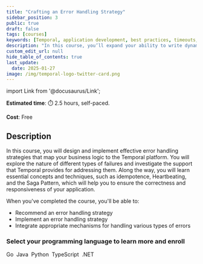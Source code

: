 ```yaml
---
title: "Crafting an Error Handling Strategy"
sidebar_position: 3
public: true
draft: false
tags: [courses]
keywords: [Temporal, application development, best practices, timeouts, retry policies, saga pattern, cancellations, search attributes]
description: "In this course, you’ll expand your ability to write dynamic Workflows by interacting with them and enabling them to respond to external stimuli."
custom_edit_url: null
hide_table_of_contents: true
last_update:
  date: 2025-01-27
image: /img/temporal-logo-twitter-card.png
---
```


import Link from '@docusaurus/Link';

**Estimated time**: ⏱️ 2.5 hours, self-paced.

**Cost**: Free

## Description

In this course, you will design and implement effective error handling strategies that map your business logic to the Temporal platform. You will explore the nature of different types of failures and investigate the support that Temporal provides for addressing them. Along the way, you will learn essential concepts and techniques, such as idempotence, Heartbeating, and the Saga Pattern, which will help you to ensure the correctness and responsiveness of your application.

When you've completed the course, you'll be able to:
- Recommend an error handling strategy
- Implement an error handling strategy
- Integrate appropriate mechanisms for handling various types of errors

### Select your programming language to learn more and enroll

<Link className="button button--primary" to="go">Go</Link>&nbsp;
<Link className="button button--primary" to="java">Java</Link>&nbsp;
<Link className="button button--primary" to="python">Python</Link>&nbsp;
<Link className="button button--primary" to="typescript">TypeScript</Link>&nbsp;
<Link className="button button--primary" to="dotnet">.NET</Link>&nbsp;